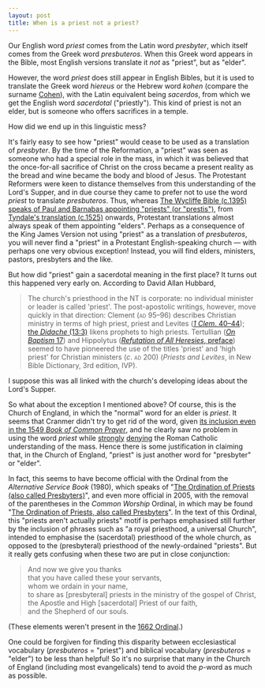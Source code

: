 ```yaml
---
layout: post
title: When is a priest not a priest?
---
```

Our English word _priest_ comes from the Latin word _presbyter_, which itself comes from the Greek word _presbuteros_. When this Greek word appears in the Bible, most English versions translate it _not_ as "priest", but as "elder".

However, the word _priest_ does still appear in English Bibles, but it is used to translate the Greek word _hiereus_ or the Hebrew word _kohen_ (compare the surname [Cohen](http://en.wikipedia.org/wiki/Cohen_(surname))), with the Latin equivalent being _sacerdos_, from which we get the English word _sacerdotal_ ("priestly"). This kind of priest is not an elder, but is someone who offers sacrifices in a temple.

How did we end up in this linguistic mess?

It's fairly easy to see how "priest" would cease to be used as a translation of _presbyter_. By the time of the Reformation, a "priest" was seen as someone who had a special role in the mass, in which it was believed that the once-for-all sacrifice of Christ on the cross became a present reality as the bread and wine became the body and blood of Jesus. The Protestant Reformers were keen to distance themselves from this understanding of the Lord's Supper, and in due course they came to prefer not to use the word _priest_ to translate _presbuteros_. Thus, whereas [The Wycliffe Bible (c.1395) speaks of Paul and Barnabas appointing "priests" (or "prestis")](http://www.studylight.org/desk/index.cgi?q1=Acts+14:23&t1=en_wyc), from [Tyndale's translation (c.1525)](http://www.studylight.org/desk/index.cgi?q1=Acts+14:23&t1=en_tyn) onwards, Protestant translations almost always speak of them appointing "elders". Perhaps as a consequence of the King James Version not using "priest" as a translation of _presbuteros_, you will never find a "priest" in a Protestant English-speaking church — with perhaps one very obvious exception! Instead, you will find elders, ministers, pastors, presbyters and the like.

But how did "priest" gain a sacerdotal meaning in the first place? It turns out this happened very early on. According to David Allan Hubbard,

> The church's priesthood in the NT is corporate: no individual minister or leader is called 'priest'. The post-apostolic writings, however, move quickly in that direction: Clement (<span style="font-variant: small-caps">ad</span> 95–96) describes Christian ministry in terms of high priest, priest and Levites ([_1 Clem_. 40–44](http://www.ccel.org/ccel/schaff/anf01.ii.ii.xl.html)); [the _Didache_ (13:3)](http://www.ccel.org/ccel/richardson/fathers.viii.i.iii.html#viii.i.iii-p49) likens prophets to high priests. Tertullian ([_On Baptism_ 17](http://www.ccel.org/ccel/schaff/anf03.vi.iii.xvii.html)) and Hippolytus ([_Refutation of All Heresies_, preface](http://www.ccel.org/ccel/schaff/anf05.iii.iii.i.ii.html)) seemed to have pioneered the use of the titles 'priest' and 'high priest' for Christian ministers (_c_. <span style="font-variant: small-caps">ad</span> 200) (_Priests and Levites_, in New Bible Dictionary, 3rd edition, IVP).

I suppose this was all linked with the church's developing ideas about the Lord's Supper.

So what about the exception I mentioned above? Of course, this is the Church of England, in which the "normal" word for an elder is _priest_. It seems that Cranmer didn't try to get rid of the word, given [its inclusion even in the 1549 _Book of Common Prayer_](https://www.google.co.uk/search?q=site%3Ahttp%3A%2F%2Fjustus.anglican.org%2Fresources%2Fbcp%2F1549%2F+priest), and he clearly saw no problem in using the word _priest_ while [strongly](http://www.churchofengland.org/prayer-worship/worship/book-of-common-prayer/articles-of-religion.aspx#XXVIII) [denying](http://www.churchofengland.org/prayer-worship/worship/book-of-common-prayer/articles-of-religion.aspx#XXXI) the Roman Catholic understanding of the mass. Hence there is some justification in claiming that, in the Church of England, "priest" is just another word for "presbyter" or "elder".

In fact, this seems to have become official with the Ordinal from the _Alternative Service Book_ (1980), which speaks of "[The Ordination of Priests (also called Presbyters)](http://justus.anglican.org/~ss/commonworship/other/ordinal/priests.html)", and even more official in 2005, with the removal of the parentheses in the _Common Worship_ Ordinal, in which may be found "[The Ordination of Priests, also called Presbyters](http://www.churchofengland.org/prayer-worship/worship/texts/ordinal/priests.aspx)". In the text of this Ordinal, this "priests aren't actually priests" motif is perhaps emphasised still further by the inclusion of phrases such as "a royal priesthood, a universal Church", intended to emphasise the (sacerdotal) priesthood of the whole church, as opposed to the (presbyteral) priesthood of the newly-ordained "priests". But it really gets confusing when these two are put in close conjunction:

> And now we give you thanks<br />
> that you have called these your servants,<br />
> whom we ordain in your name,<br />
> to share as [presbyteral] priests in the ministry of the gospel of Christ,<br />
> the Apostle and High [sacerdotal] Priest of our faith,<br />
> and the Shepherd of our souls.

(These elements weren't present in the [1662 Ordinal](http://www.churchofengland.org/prayer-worship/worship/book-of-common-prayer/the-form-and-manner-of-making,-ordaining-and-consecrating-of-bishops,-priests-and-deacons/the-ordering-of-priests.aspx).)

One could be forgiven for finding this disparity between ecclesiastical vocabulary (_presbuteros_ = "priest") and biblical vocabulary (_presbuteros_ = "elder") to be less than helpful! So it's no surprise that many in the Church of England (including most evangelicals) tend to avoid the _p_-word as much as possible.